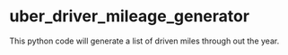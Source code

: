 # uber_driver_mileage_generator
This python code will generate a list of driven miles through out the year.

